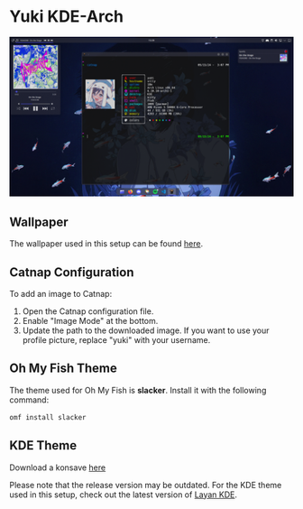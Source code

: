 # Yuki KDE-Arch

![Preview](https://raw.githubusercontent.com/yuki6942/kde-arch/main/preview.png)


## Wallpaper

The wallpaper used in this setup can be found [here](https://github.com/yuki6942/wallpaper).

## Catnap Configuration

To add an image to Catnap:

1. Open the Catnap configuration file.
2. Enable "Image Mode" at the bottom.
3. Update the path to the downloaded image. If you want to use your profile picture, replace "yuki" with your username.

## Oh My Fish Theme

The theme used for Oh My Fish is **slacker**. Install it with the following command:
```bash
omf install slacker
```

## KDE Theme

Download a konsave [here](https://yuki.has.rocks/yuki-kde-theme.knsv)

Please note that the release version may be outdated. For the KDE theme used in this setup, check out the latest version of [Layan KDE](https://github.com/vinceliuice/Layan-kde).
